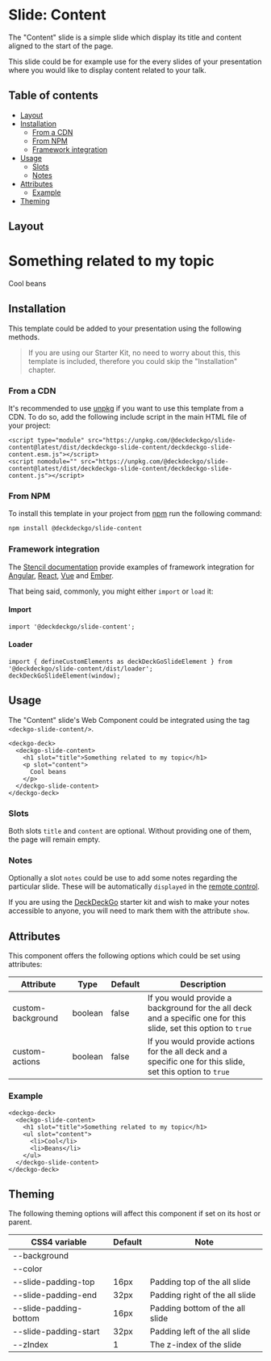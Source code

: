 # Slide: Content

The "Content" slide is a simple slide which display its title and content aligned to the start of the page.

This slide could be for example use for the every slides of your presentation where you would like to display content related to your talk.

## Table of contents

- [Layout](#app-slide-content-layout)
- [Installation](#app-slide-content-installation)
  - [From a CDN](#app-slide-content-from-a-cdn)
  - [From NPM](#app-slide-content-from-npm)
  - [Framework integration](#app-slide-content-framework-integration)
- [Usage](#app-slide-content-usage)
  - [Slots](#app-slide-content-slots)
  - [Notes](#app-slide-content-notes)
- [Attributes](#app-slide-content-attributes)
  - [Example](#app-slide-content-example)
- [Theming](#app-slide-content-theming)

## Layout

<div class="container ion-margin">
  <deckgo-deck embedded={true}>
    <deckgo-slide-content>
        <h1 slot="title">Something related to my topic</h1>
        <p slot="content">
          Cool beans
        </p>
      </deckgo-slide-content>
  </deckgo-deck>
</div>

## Installation

This template could be added to your presentation using the following methods.

> If you are using our Starter Kit, no need to worry about this, this template is included, therefore you could skip the "Installation" chapter.

### From a CDN

It's recommended to use [unpkg](https://unpkg.com/) if you want to use this template from a CDN. To do so, add the following include script in the main HTML file of your project:

```
<script type="module" src="https://unpkg.com/@deckdeckgo/slide-content@latest/dist/deckdeckgo-slide-content/deckdeckgo-slide-content.esm.js"></script>
<script nomodule="" src="https://unpkg.com/@deckdeckgo/slide-content@latest/dist/deckdeckgo-slide-content/deckdeckgo-slide-content.js"></script>
```

### From NPM

To install this template in your project from [npm](https://www.npmjs.com/package/@deckdeckgo/slide-content) run the following command:

```bash
npm install @deckdeckgo/slide-content
```

### Framework integration

The [Stencil documentation](https://stenciljs.com/docs/overview) provide examples of framework integration for [Angular](https://stenciljs.com/docs/angular), [React](https://stenciljs.com/docs/react), [Vue](https://stenciljs.com/docs/vue) and [Ember](https://stenciljs.com/docs/ember).

That being said, commonly, you might either `import` or `load` it:

#### Import

```
import '@deckdeckgo/slide-content';
```

#### Loader

```
import { defineCustomElements as deckDeckGoSlideElement } from '@deckdeckgo/slide-content/dist/loader';
deckDeckGoSlideElement(window);
```

## Usage

The "Content" slide's Web Component could be integrated using the tag `<deckgo-slide-content/>`.

```
<deckgo-deck>
  <deckgo-slide-content>
    <h1 slot="title">Something related to my topic</h1>
    <p slot="content">
      Cool beans
    </p>
  </deckgo-slide-content>
</deckgo-deck>
```

### Slots

Both slots `title` and `content` are optional. Without providing one of them, the page will remain empty.

### Notes

Optionally a slot `notes` could be use to add some notes regarding the particular slide. These will be automatically `displayed` in the [remote control](https://deckdeckgo.app).

If you are using the [DeckDeckGo] starter kit and wish to make your notes accessible to anyone, you will need to mark them with the attribute `show`.

## Attributes

This component offers the following options which could be set using attributes:

| Attribute         | Type    | Default | Description                                                                                                     |
| ----------------- | ------- | ------- | --------------------------------------------------------------------------------------------------------------- |
| custom-background | boolean | false   | If you would provide a background for the all deck and a specific one for this slide, set this option to `true` |
| custom-actions    | boolean | false   | If you would provide actions for the all deck and a specific one for this slide, set this option to `true`      |

### Example

```
<deckgo-deck>
  <deckgo-slide-content>
    <h1 slot="title">Something related to my topic</h1>
    <ul slot="content">
      <li>Cool</li>
      <li>Beans</li>
    </ul>
  </deckgo-slide-content>
</deckgo-deck>
```

## Theming

The following theming options will affect this component if set on its host or parent.

| CSS4 variable          | Default | Note                            |
| ---------------------- | ------- | ------------------------------- |
| --background           |         |                                 |
| --color                |         |                                 |
| --slide-padding-top    | 16px    | Padding top of the all slide    |
| --slide-padding-end    | 32px    | Padding right of the all slide  |
| --slide-padding-bottom | 16px    | Padding bottom of the all slide |
| --slide-padding-start  | 32px    | Padding left of the all slide   |
| --zIndex               | 1       | The z-index of the slide        |

[deckdeckgo]: https://deckdeckgo.com
